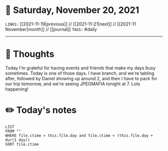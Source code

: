 # 📅 Saturday, November 20, 2021
`LINKS:` [[2021-11-19|previous]] // [[2021-11-21|next]] // [[2021-11 November|month]] // [[journal]] 
`TAGS:` #daily

---
# 💭 Thoughts
Today I'm grateful for having events and friends that make my days busy sometimes. Today is one of those days. I have branch, and we're tabling after, followed by Daniel showing up around 2, and then I have to pack for our trip tomorrow, and we're seeing JPEGMAFIA tonight at 7. Lots happening! 

# ✏️ Today's notes
```dataview
LIST 
FROM ""
WHERE file.ctime > this.file.day and file.ctime < (this.file.day + dur(1 day))
SORT file.ctime
```
